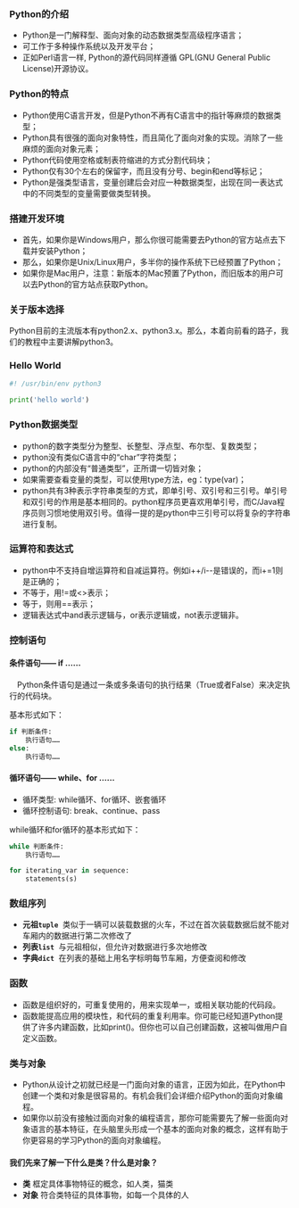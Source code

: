 ### Python的介绍

- Python是一门解释型、面向对象的动态数据类型高级程序语言；
- 可工作于多种操作系统以及开发平台；
- 正如Perl语言一样, Python的源代码同样遵循 GPL(GNU General Public License)开源协议。

### Python的特点

- Python使用C语言开发，但是Python不再有C语言中的指针等麻烦的数据类型；
- Python具有很强的面向对象特性，而且简化了面向对象的实现。消除了一些麻烦的面向对象元素；
- Python代码使用空格或制表符缩进的方式分割代码块；
- Python仅有30个左右的保留字，而且没有分号、begin和end等标记；
- Python是强类型语言，变量创建后会对应一种数据类型，出现在同一表达式中的不同类型的变量需要做类型转换。

### 搭建开发环境

- 首先，如果你是Windows用户，那么你很可能需要去Python的官方站点去下载并安装Python；
- 那么，如果你是Unix/Linux用户，多半你的操作系统下已经预置了Python；
- 如果你是Mac用户，注意：新版本的Mac预置了Python，而旧版本的用户可以去Python的官方站点获取Python。

### 关于版本选择

Python目前的主流版本有python2.x、python3.x。那么，本着向前看的路子，我们的教程中主要讲解python3。

### Hello World

```python
#! /usr/bin/env python3

print('hello world')
```

### Python数据类型

- python的数字类型分为整型、长整型、浮点型、布尔型、复数类型；
- python没有类似C语言中的“char”字符类型；
- python的内部没有“普通类型”，正所谓一切皆对象；
- 如果需要查看变量的类型，可以使用type方法，eg：type(var)；
- python共有3种表示字符串类型的方式，即单引号、双引号和三引号。单引号和双引号的作用是基本相同的。python程序员更喜欢用单引号，而C/Java程序员则习惯地使用双引号。值得一提的是python中三引号可以将复杂的字符串进行复制。

### 运算符和表达式

- python中不支持自增运算符和自减运算符。例如i++/i--是错误的，而i+=1则是正确的；
- 不等于，用!=或<>表示；
- 等于，则用==表示；
- 逻辑表达式中and表示逻辑与，or表示逻辑或，not表示逻辑非。

### 控制语句

#### 条件语句—— if ……

&emsp;Python条件语句是通过一条或多条语句的执行结果（True或者False）来决定执行的代码块。

基本形式如下：

```python
if 判断条件:
	执行语句……
else:
	执行语句……
```

#### 循环语句—— while、for ……

- 循环类型: while循环、for循环、嵌套循环
- 循环控制语句: break、continue、pass

while循环和for循环的基本形式如下：

```python
while 判断条件:
	执行语句……
```

```python
for iterating_var in sequence:
	statements(s)
```

### 数组序列

- **元祖`tuple`**&nbsp;
	类似于一辆可以装载数据的火车，不过在首次装载数据后就不能对车厢内的数据进行第二次修改了
- **列表`list`**&nbsp;
	与元祖相似，但允许对数据进行多次地修改
- **字典`dict`**&nbsp;
	在列表的基础上用名字标明每节车厢，方便查阅和修改
	
### 函数

- 函数是组织好的，可重复使用的，用来实现单一，或相关联功能的代码段。
- 函数能提高应用的模块性，和代码的重复利用率。你可能已经知道Python提供了许多内建函数，比如print()。但你也可以自己创建函数，这被叫做用户自定义函数。

### 类与对象

- Python从设计之初就已经是一门面向对象的语言，正因为如此，在Python中创建一个类和对象是很容易的。有机会我们会详细介绍Python的面向对象编程。
- 如果你以前没有接触过面向对象的编程语言，那你可能需要先了解一些面向对象语言的基本特征，在头脑里头形成一个基本的面向对象的概念，这样有助于你更容易的学习Python的面向对象编程。

#### 我们先来了解一下什么是类？什么是对象？

- **类**
	框定具体事物特征的概念，如人类，猫类
- **对象**
	符合类特征的具体事物，如每一个具体的人
